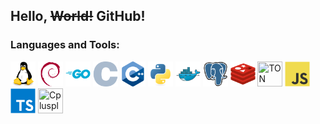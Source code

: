 ## Hello, ~~World!~~ GitHub!

### Languages and Tools:

<div>
  <img src="https://github.com/devicons/devicon/blob/master/icons/linux/linux-original.svg" title="Linux" **alt="Linux" width="40" height="40"/>
  <img src="https://github.com/devicons/devicon/blob/master/icons/debian/debian-original.svg" title="Debian" **alt="Debian" width="40" height="40"/>
   <img src="https://github.com/devicons/devicon/blob/master/icons/go/go-original-wordmark.svg" title="Golang" **alt="Golang" width="40" height="40"/>
  <img src="https://github.com/devicons/devicon/blob/master/icons/c/c-original.svg" title="C" **alt="C" width="40" height="40"/>
  <img src="https://github.com/devicons/devicon/blob/master/icons/cplusplus/cplusplus-original.svg" title="Cplusplus" **alt="Cplusplus" width="40" height="40"/>
  <img src="https://github.com/devicons/devicon/blob/master/icons/python/python-original.svg" title="Python" **alt="Python" width="40" height="40"/>
  <img src="https://github.com/devicons/devicon/blob/master/icons/docker/docker-original.svg" title="docker" **alt="docker" width="40" height="40"/>
  <img src="https://github.com/devicons/devicon/blob/master/icons/postgresql/postgresql-original.svg" title="postgreSQL" **alt="postgreSQL" width="40" height="40"/>
  <img src="https://github.com/devicons/devicon/blob/master/icons/redis/redis-original.svg" title="redis" **alt="redis" width="40" height="40"/>
  <img src="https://upload.wikimedia.org/wikipedia/commons/0/0b/Gram_cryptocurrency_logo.svg" title="TON" **alt="TON" width="40" height="40"/>
  <img src="https://github.com/devicons/devicon/blob/master/icons/javascript/javascript-original.svg" title="JavaScript" **alt="JavaScript" width="40" height="40"/>
  <img src="https://github.com/devicons/devicon/blob/master/icons/typescript/typescript-original.svg" title="TypeScript" **alt="TypeScript" width="40" height="40"/>
  <img src="https://upload.wikimedia.org/wikipedia/commons/4/48/Lisp_logo.svg" title="Cplusplus" **alt="Common Lisp" width="40" height="40"/>
</div>
